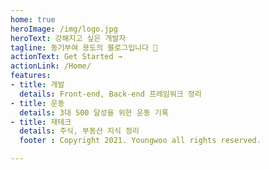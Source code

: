 ```yaml
---
home: true
heroImage: /img/logo.jpg
heroText: 강해지고 싶은 개발자
tagline: 동기부여 용도의 블로그입니다 🚀
actionText: Get Started →
actionLink: /Home/
features:
- title: 개발
  details: Front-end, Back-end 프레임워크 정리
- title: 운동
  details: 3대 500 달성을 위한 운동 기록
- title: 재테크
  details: 주식, 부동산 지식 정리
  footer : Copyright 2021. Youngwoo all rights reserved.

---
```


